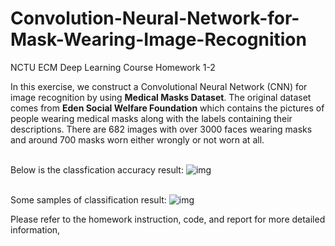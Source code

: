 # Convolution-Neural-Network-for-Mask-Wearing-Image-Recognition
NCTU ECM Deep Learning Course Homework 1-2

In this exercise, we construct a Convolutional Neural Network (CNN) for image recognition
by using **Medical Masks Dataset**. The original dataset comes from **Eden Social Welfare
Foundation** which contains the pictures of people wearing medical masks along with the labels
containing their descriptions. There are 682 images with over 3000 faces wearing masks and
around 700 masks worn either wrongly or not worn at all.

<br> Below is the classfication accuracy result:
![img](https://i.imgur.com/d3WudGi.png)

<br> Some samples of classification result:
![img](https://i.imgur.com/q7uqhkb.png)

Please refer to the homework instruction, code, and report for more detailed information,

